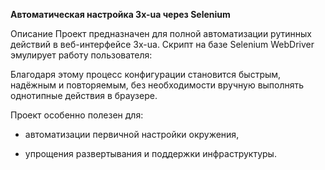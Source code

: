**Автоматическая настройка 3x-ua через Selenium**

Описание
Проект предназначен для полной автоматизации рутинных действий в веб-интерфейсе 3x-ua.
Скрипт на базе Selenium WebDriver эмулирует работу пользователя:

Благодаря этому процесс конфигурации становится быстрым, надёжным и повторяемым, без необходимости вручную выполнять однотипные действия в браузере.

Проект особенно полезен для:

- автоматизации первичной настройки окружения,

- упрощения развертывания и поддержки инфраструктуры.
